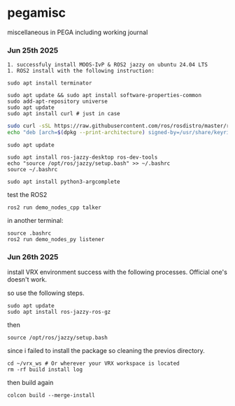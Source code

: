 # pegamisc
 miscellaneous in PEGA including working journal
 
### Jun 25th 2025
    1. successfuly install MOOS-IvP & ROS2 jazzy on ubuntu 24.04 LTS
    1. ROS2 install with the following instruction: 
```
sudo apt install terminator
```

```
sudo apt update && sudo apt install software-properties-common
sudo add-apt-repository universe
sudo apt update
sudo apt install curl # just in case
```
``` bash
sudo curl -sSL https://raw.githubusercontent.com/ros/rosdistro/master/ros.key -o /usr/share/keyrings/ros-archive-keyring.gpg
echo "deb [arch=$(dpkg --print-architecture) signed-by=/usr/share/keyrings/ros-archive-keyring.gpg] http://packages.ros.org/ros2/ubuntu noble main" | sudo tee /etc/apt/sources.list.d/ros2.list > /dev/null
```

``` 
sudo apt update
```

```
sudo apt install ros-jazzy-desktop ros-dev-tools
echo "source /opt/ros/jazzy/setup.bash" >> ~/.bashrc
source ~/.bashrc
```
```
sudo apt install python3-argcomplete
```

test the ROS2 
```
ros2 run demo_nodes_cpp talker
```
in another terminal: 
```
source .bashrc
ros2 run demo_nodes_py listener
```

### Jun 26th 2025

install VRX environment success with the following processes. Official one's doesn't work. 

so use the following steps.

```
sudo apt update
sudo apt install ros-jazzy-ros-gz
```

then 

```
source /opt/ros/jazzy/setup.bash
```

since i failed to install the package so cleaning the previos directory. 

```
cd ~/vrx_ws # Or wherever your VRX workspace is located
rm -rf build install log
```

then build again 

```
colcon build --merge-install
```


